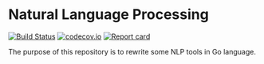 # Natural Language Processing



[![Build Status](https://travis-ci.org/SebastienBoisard/NaturalLanguageProcessing.svg?branch=master)](https://travis-ci.org/SebastienBoisard/NaturalLanguageProcessing)
[![codecov.io](https://codecov.io/github/SebastienBoisard/NaturalLanguageProcessing/coverage.svg?branch=master)](https://codecov.io/github/SebastienBoisard/NaturalLanguageProcessing?branch=master)
[![Report card](https://goreportcard.com/badge/github.com/SebastienBoisard/NaturalLanguageProcessing)](https://goreportcard.com/report/github.com/SebastienBoisard/NaturalLanguageProcessing)


The purpose of this repository is to rewrite some NLP tools in Go language.
